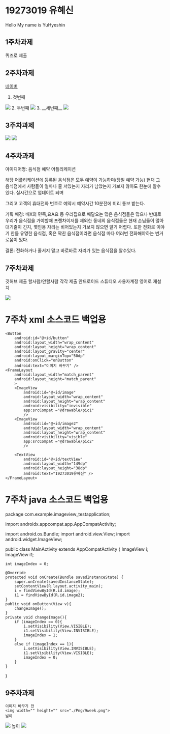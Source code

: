 # 19273019 유혜신
Hello My name is YuHyeshin

## 1주차과제
퀴즈로 제출
 
 ## 2주차과제
  [네이버](https://naver.com "네이버")
  
 1. 첫번째
 <img width="" height="" src="./Png/캡스톤 디자인 과제1.png">
 2. 두번째
 <img width="" height="" src="./Png/캡스톤 디자인 과제1-2.PNG">
 3. __세번째__
 
<img width="" height="" src="./Png/예시용 고양이.png">
 
  ## 3주차과제
<img width="" height="" src="./Png/캡스톤디자인 3주차과제2.png">
<img width="" height="" src="./Png/캡스톤디자인 3주차과제.png">

  ## 4주차과제
   아이디어명: 음식점 예약 어플리케이션
   
   해당 어플리케이션에 등록된 음식점은 모두 예약이 가능하며(당일 예약 가능)
   현재 그 음식점에서 사람들이 얼마나 줄 서있는지 자리가 남았는지 가보지 않아도 한눈에 알수 있다.
   실시간으로 업데이트 되며
   
   그리고 고객의 휴대전화 번호로 예약시 
   예약시간 10분전에 미리 통보 받는다.
   
   기획 배경: 
   배X의 민족,요A요 등 우리집으로 배달오는 많은 음식점들은 많으나
   반대로 우리가 음식점을 가야할때 프렌차이저를 제외한 동네의 음식점들은
   현재 손님들이 많아 대기줄이 긴지, 몇인용 자리는 비어있는지 가보지 않으면 알기 어렵다.
   또한 전화로 이야기 한들 유명한 음식점, 혹은 꽉찬 음식점이라면 음식점 마다 여러번 전화해야하는 번거로움이 있다.
   
   결론: 전화하거나 줄서지 말고 바로바로 자리가 있는 음식점을 알수있다.
   
   ## 7주차과제
   
   깃허브 제출 할사람/안할사람 각각 제출
   안드로이드 스튜디오 사용자계정 영어로 재설치
   
   <img width="" height="" src="./Png/8week.png">
   
   # 7주차 xml 소스코드 백업용
   <?xml version="1.0" encoding="utf-8"?>
<LinearLayout xmlns:android="http://schemas.android.com/apk/res/android"
    xmlns:app="http://schemas.android.com/apk/res-auto"
    xmlns:tools="http://schemas.android.com/tools"
    android:layout_width="match_parent"
    android:layout_height="match_parent"
    android:orientation="vertical"
    tools:context=".MainActivity">


    <Button
        android:id="@+id/button"
        android:layout_width="wrap_content"
        android:layout_height="wrap_content"
        android:layout_gravity="center"
        android:layout_marginTop="50dp"
        android:onClick="onButton"
        android:text="이미지 바꾸기" />
    <FrameLayout
        android:layout_width="match_parent"
        android:layout_height="match_parent"
        >
        <ImageView
            android:id="@+id/image"
            android:layout_width="wrap_content"
            android:layout_height="wrap_content"
            android:visibility="invisible"
            app:srcCompat ="@drawable/pic1"
            />
        <ImageView
            android:id="@+id/image2"
            android:layout_width="wrap_content"
            android:layout_height="wrap_content"
            android:visibility="visible"
            app:srcCompat ="@drawable/pic2"
            />

        <TextView
            android:id="@+id/textView"
            android:layout_width="149dp"
            android:layout_height="38dp"
            android:text="19273019유혜신" />
    </FrameLayout>
</LinearLayout>

# 7주차 java 소스코드 백업용
package com.example.imageview_testapplication;

import androidx.appcompat.app.AppCompatActivity;

import android.os.Bundle;
import android.view.View;
import android.widget.ImageView;


public class MainActivity extends AppCompatActivity {
    ImageView i;
    ImageView i1;

    int imageIndex = 0;

    @Override
    protected void onCreate(Bundle savedInstanceState) {
        super.onCreate(savedInstanceState);
        setContentView(R.layout.activity_main);
        i = findViewById(R.id.image);
        i1 = findViewById(R.id.image2);
    }
    public void onButton(View v){
        changeImage();
    }
    private void changeImage(){
        if (imageIndex == 0){
            i.setVisibility(View.VISIBLE);
            i1.setVisibility(View.INVISIBLE);
            imageIndex = 1;
        }
        else if (imageIndex == 1){
            i.setVisibility(View.INVISIBLE);
            i1.setVisibility(View.VISIBLE);
            imageIndex = 0;
        }
    }
}

 ## 9주차과제
    이미지 바꾸기 전
    <img width="" height="" src="./Png/9week.png">
    넓이
   <img width="" height="" src="./Png/9weekWidth.png">
    높이
   <img width="" height="" src="./Png/9weekHeight.png">

   
   
